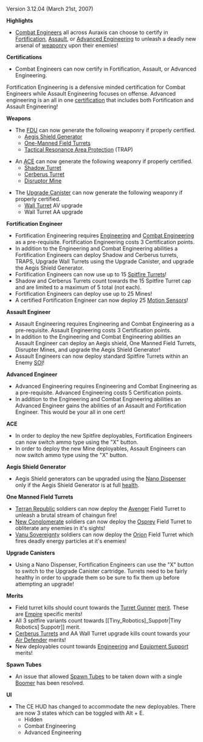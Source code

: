 Version 3.12.04 (March 21st, 2007)

**Highlights**

- [Combat Engineers](../certifications/Combat_Engineering.md) all across Auraxis
  can choose to certify in
  [Fortification](../certifications/Fortification_Engineering.md),
  [Assault](../certifications/Assault_Engineering.md), or
  [Advanced Engineering](../certifications/Advanced_Engineering.md) to unleash a
  deadly new arsenal of [weaponry](../weapons/Weapon.md) upon their enemies!

**Certifications**

- Combat Engineers can now certify in Fortification, Assault, or Advanced
  Engineering.

Fortification Engineering is a defensive minded certification for Combat
Engineers while Assault Engineering focuses on offense. Advanced engineering is
an all in one [certification](../certifications/Certification.md) that includes
both Fortification and Assault Engineering!

**Weapons**

- The [FDU](../weapons/Field_Deployment_Unit.md) can now generate the following
  weaponry if properly certified.
  - [Aegis Shield Generator](../weapons/Aegis_Shield_Generator.md)
  - [One-Manned Field Turrets](../weapons/One-Manned_Field_Turret.md)
  - [Tactical Resonance Area Protection](../weapons/Tactical_Resonance_Area_Protection.md)
    (TRAP)

<!-- -->

- An [ACE](../weapons/Adaptive_Construction_Engine.md) can now generate the
  following weaponry if properly certified.
  - [Shadow Turret](../weapons/Shadow_Turret.md)
  - [Cerberus Turret](../weapons/Cerberus_Turret.md)
  - [Disruptor Mine](../weapons/Disruptor_Mine.md)

<!-- -->

- The [Upgrade Canister](../items/Upgrade_Canister.md) can now generate the
  following weaponry if properly certified.
  - [Wall Turret](../items/Phalanx.md) AV upgrade
  - Wall Turret AA upgrade

**Fortification Engineer**

- Fortification Engineering requires
  [Engineering](../certifications/Engineering.md) and
  [Combat Engineering](../certifications/Combat_Engineering.md) as a
  pre-requisite. Fortification Engineering costs 3 Certification points.
- In addition to the Engineering and Combat Engineering abilities a
  Fortification Engineers can deploy Shadow and Cerberus turrets, TRAPS, Upgrade
  Wall Turrets using the Upgrade Canister, and upgrade the Aegis Shield
  Generator.
- Fortification Engineers can now use up to 15
  [Spitfire Turrets](#Spitfire_Turret)!
- Shadow and Cerberus Turrets count towards the 15 Spitfire Turret cap and are
  limited to a maximum of 5 total (not each).
- Fortification Engineers can deploy use up to 25 Mines!
- A certified Fortification Engineer can now deploy 25
  [Motion Sensors](../weapons/Adaptive_Construction_Engine.md#motion-sensor-alarm)!

**Assault Engineer**

- Assault Engineering requires Engineering and Combat Engineering as a
  pre-requisite. Assault Engineering costs 3 Certification points.
- In addition to the Engineering and Combat Engineering abilities an Assault
  Engineer can deploy an Aegis shield, One Manned Field Turrets, Disrupter
  Mines, and upgrade the Aegis Shield Generator!
- Assault Engineers can now deploy standard Spitfire Turrets within an Enemy
  [SOI](../locations/Sphere_of_Influence.md)!

**Advanced Engineer**

- Advanced Engineering requires Engineering and Combat Engineering as a
  pre-requisite. Advanced Engineering costs 5 Certification points.
- In addition to the Engineering and Combat Engineering abilities an Advanced
  Engineer gains the abilities of an Assault and Fortification Engineer. This
  would be your all in one cert!

**ACE**

- In order to deploy the new Spitfire deployables, Fortification Engineers can
  now switch ammo type using the "X" button.
- In order to deploy the new Mine deployables, Assault Engineers can now switch
  ammo type using the "X" button.

**Aegis Shield Generator**

- Aegis Shield generators can be upgraded using the
  [Nano Dispenser](../weapons/Nano_Dispenser.md) only if the Aegis Shield
  Generator is at full [health](../terminology/Health.md).

**One Manned Field Turrets**

- [Terran Republic](../etc/Terran_Republic.md) soldiers can now deploy the
  [Avenger](../weapons/Avenger.md) Field Turret to unleash a brutal stream of
  chaingun fire!
- [New Conglomerate](../etc/New_Conglomerate.md) soldiers can now deploy the
  [Osprey](../weapons/Osprey.md) Field Turret to obliterate any enemies in it's
  sights!
- [Vanu Sovereignty](../etc/Vanu_Sovereignty.md) soldiers can now deploy the
  [Orion](../weapons/Orion.md) Field Turret which fires deadly energy particles
  at it's enemies!

**Upgrade Canisters**

- Using a Nano Dispenser, Fortification Engineers can use the "X" button to
  switch to the Upgrade Canister cartridge. Turrets need to be fairly healthy in
  order to upgrade them so be sure to fix them up before attempting an upgrade!

**Merits**

- Field turret kills should count towards the
  [Turret Gunner](../merits/Turret_Gunner.md)
  [merit](../merits/Merit_Commendations.md). These are
  [Empire](../terminology/Empire.md) specific merits!
- All 3 spitfire variants count towards \[\[Tiny_Robotics\]\_Suppotr\|Tiny
  Robotics\] Suppotr\]\] merit.
- [Cerberus Turrets](../weapons/Cerberus_Turret.md) and AA Wall Turret upgrade
  kills count towards your [Air Defender](../merits/Air_Defender.md) merits!
- New deployables count towards
  [Engineering](../merits/Engineering_(Merit).md) and
  [Equipment Support](../merits/Equipment_Support.md) merits!

**Spawn Tubes**

- An issue that allowed [Spawn Tubes](../items/Respawn_Tube.md) to be taken down
  with a single [Boomer](#Boomer) has been resolved.

**UI**

- The CE HUD has changed to accommodate the new deployables. There are now 3
  states which can be toggled with Alt + E.
  - Hidden
  - Combat Engineering
  - Advanced Engineering


